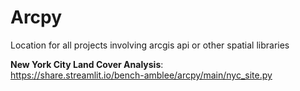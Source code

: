 # Arcpy
Location for all projects involving arcgis api or other spatial libraries

**New York City Land Cover Analysis**:  
https://share.streamlit.io/bench-amblee/arcpy/main/nyc_site.py
